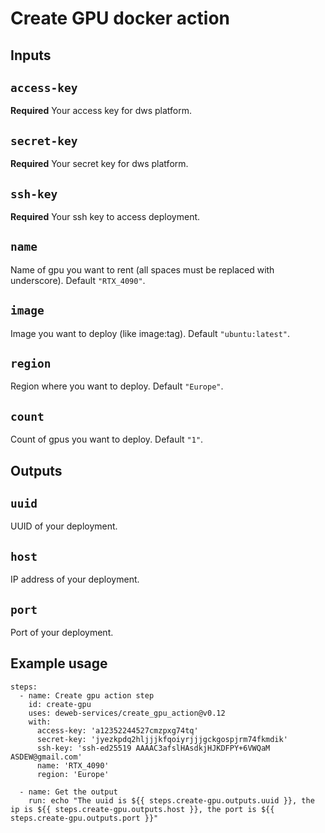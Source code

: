 # Create GPU docker action

## Inputs

## `access-key`

**Required** Your access key for dws platform.

## `secret-key`

**Required** Your secret key for dws platform.

## `ssh-key`

**Required** Your ssh key to access deployment.

## `name`

Name of gpu you want to rent (all spaces must be replaced with underscore). Default `"RTX_4090"`.

## `image`

Image you want to deploy (like image:tag). Default `"ubuntu:latest"`.

## `region`

Region where you want to deploy. Default `"Europe"`.

## `count`

Count of gpus you want to deploy. Default `"1"`.

## Outputs

## `uuid`

UUID of your deployment.

## `host`

IP address of your deployment.

## `port`

Port of your deployment.

## Example usage

    steps:
      - name: Create gpu action step
        id: create-gpu
        uses: deweb-services/create_gpu_action@v0.12
        with:
          access-key: 'a12352244527cmzpxg74tq'
          secret-key: 'jyezkpdq2hljjjkfqoiyrjjjgckgospjrm74fkmdik'
          ssh-key: 'ssh-ed25519 AAAAC3afslHAsdkjHJKDFPY+6VWQaM ASDEW@gmail.com'
          name: 'RTX_4090'
          region: 'Europe'

      - name: Get the output
        run: echo "The uuid is ${{ steps.create-gpu.outputs.uuid }}, the ip is ${{ steps.create-gpu.outputs.host }}, the port is ${{ steps.create-gpu.outputs.port }}"